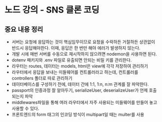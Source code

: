 # 노드 강의 - SNS 클론 코딩

## 중요 내용 정리 

- 서버는 요청에 응답하는 것이 핵심임무이므로 요청을 수락하든 거절하든 상관없이 반드시 응답해야한다. 이때, 응답은 한 번만 해야 에러가 발생하지 않는다.
- 개발 시에 매번 서버를 수동으로 재시작하지 않으려면 nodemon을 사용하면 된다.
- dotenv 패키지와 .env 파일로 유출되면 안되는 비밀 키를 관리한다.
- 라우터는 routes, 데이터는 models, html은 view에 각각 저장하여 관리하기
- 라우터에서 응답을 보내는 미들웨어를 컨트롤러라고 하는데, 컨트롤러를 controllers 폴더로 따로 관리하기
- 데이터베이스를 구성하기 전에, 데이터 간에 1:1, 1:n, n:m 관계를 잘 파악한다.
- passport의 인증과정 잘 알아두기, serializeUser, deserializeUser가 언제 호출되는지 파악
- middlewares파일을 통해 여러 라우터에서 자주 사용되는 미들웨어를 만들어 놓고 사용할 수 있다.
- 프론트엔드의 form 태그의 인코딩 방식이 multipart일 때는 multer를 사용
